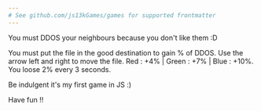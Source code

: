 ```yaml
---
# See github.com/js13kGames/games for supported frontmatter
---
```

You must DDOS your neighbours because you don't like them :D

You must put the file in the good destination to gain % of DDOS. Use the arrow left and right to move the file. Red : +4% | Green : +7% | Blue : +10%. You loose 2% every 3 seconds.

Be indulgent it's my first game in JS :)

Have fun !!
